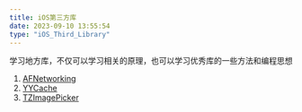 ```yaml
---
title: iOS第三方库
date: 2023-09-10 13:55:54
type: "iOS_Third_Library"
---
```


学习地方库，不仅可以学习相关的原理，也可以学习优秀库的一些方法和编程思想

1. [AFNetworking](/blog/2023/09/04/iOS_Third_Library/AFNetworking-Reading-Notes/)
2. [YYCache](/blog/2023/09/03/iOS_Third_Library/YYCache-Reading-Notes/)
3. [TZImagePicker](/blog/2023/08/30/iOS_Third_Library/TZ-Reading-Notes/)
